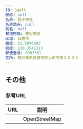 ```yaml
---
ID: Sgalt
総称: null
名称: 蛭子神社
名称読み: null
別名: null
都道府県: 鹿児島県
区域: 日置市
緯度: 31.5076802
経度: 130.3541313
郵便番号: 8993301
住所: 鹿児島県日置市吹上町中原２０９２
---
```


## その他

### 参考URL

| URL | 説明          |
| --- | ------------- |
|     | OpenStreetMap |
